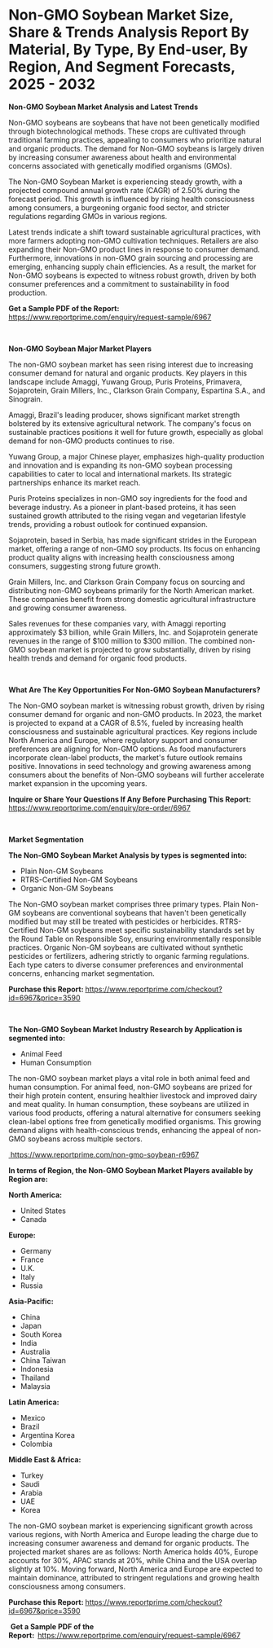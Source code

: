<p><h1>Non-GMO Soybean Market Size, Share & Trends Analysis Report By Material, By Type, By End-user, By Region, And Segment Forecasts, 2025 - 2032</h1></p><p><strong>Non-GMO Soybean Market Analysis and Latest Trends</strong></p>
<p><p>Non-GMO soybeans are soybeans that have not been genetically modified through biotechnological methods. These crops are cultivated through traditional farming practices, appealing to consumers who prioritize natural and organic products. The demand for Non-GMO soybeans is largely driven by increasing consumer awareness about health and environmental concerns associated with genetically modified organisms (GMOs).</p><p>The Non-GMO Soybean Market is experiencing steady growth, with a projected compound annual growth rate (CAGR) of 2.50% during the forecast period. This growth is influenced by rising health consciousness among consumers, a burgeoning organic food sector, and stricter regulations regarding GMOs in various regions. </p><p>Latest trends indicate a shift toward sustainable agricultural practices, with more farmers adopting non-GMO cultivation techniques. Retailers are also expanding their Non-GMO product lines in response to consumer demand. Furthermore, innovations in non-GMO grain sourcing and processing are emerging, enhancing supply chain efficiencies. As a result, the market for Non-GMO soybeans is expected to witness robust growth, driven by both consumer preferences and a commitment to sustainability in food production.</p></p>
<p><strong>Get a Sample PDF of the Report:&nbsp;</strong> <a href="https://www.reportprime.com/enquiry/request-sample/6967?utm_campaign=4556&utm_medium=2&utm_source=Github&utm_content=ia&utm_term=17052025&utm_id=non-gmo-soybean">https://www.reportprime.com/enquiry/request-sample/6967</a></p>
<p>&nbsp;</p>
<p><strong>Non-GMO Soybean Major Market Players</strong></p>
<p><p>The non-GMO soybean market has seen rising interest due to increasing consumer demand for natural and organic products. Key players in this landscape include Amaggi, Yuwang Group, Puris Proteins, Primavera, Sojaprotein, Grain Millers, Inc., Clarkson Grain Company, Espartina S.A., and Sinograin.</p><p>Amaggi, Brazil's leading producer, shows significant market strength bolstered by its extensive agricultural network. The company's focus on sustainable practices positions it well for future growth, especially as global demand for non-GMO products continues to rise. </p><p>Yuwang Group, a major Chinese player, emphasizes high-quality production and innovation and is expanding its non-GMO soybean processing capabilities to cater to local and international markets. Its strategic partnerships enhance its market reach.</p><p>Puris Proteins specializes in non-GMO soy ingredients for the food and beverage industry. As a pioneer in plant-based proteins, it has seen sustained growth attributed to the rising vegan and vegetarian lifestyle trends, providing a robust outlook for continued expansion.</p><p>Sojaprotein, based in Serbia, has made significant strides in the European market, offering a range of non-GMO soy products. Its focus on enhancing product quality aligns with increasing health consciousness among consumers, suggesting strong future growth.</p><p>Grain Millers, Inc. and Clarkson Grain Company focus on sourcing and distributing non-GMO soybeans primarily for the North American market. These companies benefit from strong domestic agricultural infrastructure and growing consumer awareness.</p><p>Sales revenues for these companies vary, with Amaggi reporting approximately $3 billion, while Grain Millers, Inc. and Sojaprotein generate revenues in the range of $100 million to $300 million. The combined non-GMO soybean market is projected to grow substantially, driven by rising health trends and demand for organic food products.</p></p>
<p>&nbsp;</p>
<p><strong>What Are The Key Opportunities For Non-GMO Soybean Manufacturers?</strong></p>
<p><p>The Non-GMO soybean market is witnessing robust growth, driven by rising consumer demand for organic and non-GMO products. In 2023, the market is projected to expand at a CAGR of 8.5%, fueled by increasing health consciousness and sustainable agricultural practices. Key regions include North America and Europe, where regulatory support and consumer preferences are aligning for Non-GMO options. As food manufacturers incorporate clean-label products, the market's future outlook remains positive. Innovations in seed technology and growing awareness among consumers about the benefits of Non-GMO soybeans will further accelerate market expansion in the upcoming years.</p></p>
<p><strong>Inquire or Share Your Questions If Any Before Purchasing This Report:</strong> <a href="https://www.reportprime.com/enquiry/pre-order/6967?utm_campaign=4556&utm_medium=2&utm_source=Github&utm_content=ia&utm_term=17052025&utm_id=non-gmo-soybean">https://www.reportprime.com/enquiry/pre-order/6967</a></p>
<p>&nbsp;</p>
<p><strong>Market Segmentation</strong></p>
<p><strong>The Non-GMO Soybean Market Analysis by types is segmented into:</strong></p>
<p><ul><li>Plain Non-GM Soybeans</li><li>RTRS-Certified Non-GM Soybeans</li><li>Organic Non-GM Soybeans</li></ul></p>
<p><p>The Non-GMO soybean market comprises three primary types. Plain Non-GM soybeans are conventional soybeans that haven't been genetically modified but may still be treated with pesticides or herbicides. RTRS-Certified Non-GM soybeans meet specific sustainability standards set by the Round Table on Responsible Soy, ensuring environmentally responsible practices. Organic Non-GM soybeans are cultivated without synthetic pesticides or fertilizers, adhering strictly to organic farming regulations. Each type caters to diverse consumer preferences and environmental concerns, enhancing market segmentation.</p></p>
<p><strong>Purchase this Report:&nbsp;</strong><a href="https://www.reportprime.com/checkout?id=6967&price=3590&utm_campaign=4556&utm_medium=2&utm_source=Github&utm_content=ia&utm_term=17052025&utm_id=non-gmo-soybean">https://www.reportprime.com/checkout?id=6967&price=3590</a></p>
<p>&nbsp;</p>
<p><strong>The Non-GMO Soybean Market Industry Research by Application is segmented into:</strong></p>
<p><ul><li>Animal Feed</li><li>Human Consumption</li></ul></p>
<p><p>The non-GMO soybean market plays a vital role in both animal feed and human consumption. For animal feed, non-GMO soybeans are prized for their high protein content, ensuring healthier livestock and improved dairy and meat quality. In human consumption, these soybeans are utilized in various food products, offering a natural alternative for consumers seeking clean-label options free from genetically modified organisms. This growing demand aligns with health-conscious trends, enhancing the appeal of non-GMO soybeans across multiple sectors.</p></p>
<p><a href="https://www.reportprime.com/non-gmo-soybean-r6967?utm_campaign=4556&utm_medium=2&utm_source=Github&utm_content=ia&utm_term=17052025&utm_id=non-gmo-soybean">&nbsp;https://www.reportprime.com/non-gmo-soybean-r6967</a></p>
<p><strong>In terms of Region, the Non-GMO Soybean Market Players available by Region are:</strong></p>
<p>
    <p> <strong> North America: </strong>
        <ul>
            <li>United States</li>
            <li>Canada</li>
        </ul>
        </p> 
    <p> <strong> Europe: </strong>
        <ul>
            <li>Germany</li>
            <li>France</li>
            <li>U.K.</li>
            <li>Italy</li>
            <li>Russia</li>
        </ul>
        </p> 
    <p> <strong> Asia-Pacific: </strong>
        <ul>
            <li>China</li>
            <li>Japan</li>
            <li>South Korea</li>
            <li>India</li>
            <li>Australia</li>
            <li>China Taiwan</li>
            <li>Indonesia</li>
            <li>Thailand</li>
            <li>Malaysia</li>
        </ul>
        </p> 
    <p> <strong> Latin America: </strong>
        <ul>
            <li>Mexico</li>
            <li>Brazil</li>
            <li>Argentina Korea</li>
            <li>Colombia</li>
        </ul>
        </p> 
    <p> <strong> Middle East & Africa: </strong>
        <ul>
            <li>Turkey</li>
            <li>Saudi</li>
            <li>Arabia</li>
            <li>UAE</li>
            <li>Korea</li>
        </ul>
    </p>
    </p>
<p><p>The non-GMO soybean market is experiencing significant growth across various regions, with North America and Europe leading the charge due to increasing consumer awareness and demand for organic products. The projected market shares are as follows: North America holds 40%, Europe accounts for 30%, APAC stands at 20%, while China and the USA overlap slightly at 10%. Moving forward, North America and Europe are expected to maintain dominance, attributed to stringent regulations and growing health consciousness among consumers.</p></p>
<p><strong>Purchase this Report: </strong><a href="https://www.reportprime.com/checkout?id=6967&price=3590&utm_campaign=4556&utm_medium=2&utm_source=Github&utm_content=ia&utm_term=17052025&utm_id=non-gmo-soybean">https://www.reportprime.com/checkout?id=6967&price=3590</a></p>
<p>&nbsp;<strong>Get a Sample PDF of the Report:&nbsp;&nbsp;</strong><a href="https://www.reportprime.com/enquiry/request-sample/6967?utm_campaign=4556&utm_medium=2&utm_source=Github&utm_content=ia&utm_term=17052025&utm_id=non-gmo-soybean">https://www.reportprime.com/enquiry/request-sample/6967</a></p>
<p><strong></strong></p>
<p><p></p><p></p><p></p></p>